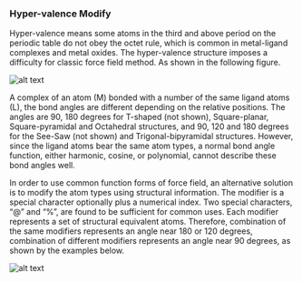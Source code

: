 
### Hyper-valence Modify

Hyper-valence means some atoms in the third and above period on the periodic table do not obey the octet rule, which is common in metal-ligand complexes and metal oxides. The hyper-valence structure imposes a difficulty for classic force field method. As shown in the following figure. 
 
![alt text](hyper-valence1-1.png)

A complex of an atom (M) bonded with a number of the same ligand atoms (L), the bond angles are different depending on the relative positions. The angles are 90, 180 degrees for T-shaped (not shown), Square-planar, Square-pyramidal and Octahedral structures, and 90, 120 and 180 degrees for the See-Saw (not shown) and Trigonal-bipyramidal structures. However, since the ligand atoms bear the same atom types, a normal bond angle function, either harmonic, cosine, or polynomial, cannot describe these bond angles well. 

In order to use common function forms of force field, an alternative solution is to modify the atom types using structural information. The modifier is a special character optionally plus a numerical index. Two special characters, “@” and “%”, are found to be sufficient for common uses. Each modifier represents a set of structural equivalent atoms. Therefore, combination of the same modifiers represents an angle near 180 or 120 degrees, combination of different modifiers represents an angle near 90 degrees, as shown by the examples below. 

![alt text](hyper-valence-2-1.png)